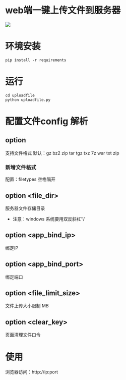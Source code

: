 web端一键上传文件到服务器
=========================
![](https://github.com/xuyonggit/uploadfile/blob/master/uploadfile/static/img/image.png)
# 环境安装
```
pip install -r requirements
```

# 运行
```
cd uploadfile
python uploadfile.py
```

# 配置文件config 解析
## option <filetypes>
支持文件格式
默认：gz bz2 zip tar tgz txz 7z war txt zip
### 新增文件格式
配置：filetypes 空格隔开
## option <file_dir>
服务器文件存储目录
* 注意：windows 系统要用双反斜杠'\\\'
## option <app_bind_ip>
绑定IP
## option <app_bind_port>
绑定端口
## option <file_limit_size>
文件上传大小限制 MB
## option <clear_key>
页面清理文件口令

# 使用
浏览器访问：http://ip:port
